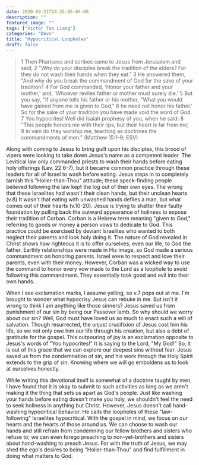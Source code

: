 ```yaml
---
date: 2020-09-21T14:25:05-04:00
description: ""
featured_image: ""
tags: ["Victor Tao Liang"]
categories: "Devo"
title: "Hypocritical Loopholes"
draft: false
---
```

>1 Then Pharisees and scribes came to Jesus from Jerusalem and said, 2 "Why do your disciples break the tradition of the elders? For they do not wash their hands when they eat." 3 He answered them, "And why do you break the commandment of God for the sake of your tradition? 4 For God commanded, 'Honor your father and your mother,' and, 'Whoever reviles father or mother must surely die.' 5 But you say, "If anyone tells his father or his mother, "What you would have gained from me is given to God," 6 he need not honor his father.' So for the sake of your tradition you have made void the word of God. 7 You hypocrites! Well did Isaiah prophesy of you, when he said: 8 "This people honors me with their lips, but their heart is far from me; 9 in vain do they worship me, teaching as doctrines the commandments of men." (Matthew 15:1-9; ESV)

Along with coming to Jesus to bring guilt upon his disciples, this brood of vipers were looking to take down Jesus's name as a competent leader. The Levitical law only commanded priests to wash their hands before eating holy offerings (Lev. 22:6-7), but it became common practice through these leaders for all of Israel to wash before eating. Jesus steps in to completely tarnish this "Holier-than-Thou" attitude; these speck-finding people believed following the law kept the log out of their own eyes. The wrong that these Israelites had wasn't their clean hands, but their unclean hearts (v.8) It wasn't that eating with unwashed hands defiles a man, but what comes out of their hearts (v.10-20). Jesus is trying to shatter their faulty foundation by pulling back the outward appearance of holiness to expose their tradition of Corban. Corban is a Hebrew term meaning "given to God," referring to goods or money a person vows to dedicate to God. This practice could be exercised by deviant Israelites who wanted to both neglect their parents and look holy doing it. The nature of God revealed in Christ shows how righteous it is to offer ourselves, even our life, to God the father. Earthly relationships were made in His image, so God made a serious commandment on honoring parents. Israel were to respect and love their parents, even with their money. However, Corban was a wicked way to use the command to honor every vow made to the Lord as a loophole to avoid following this commandment. They essentially took good and evil into their own hands.

When I see exclamation marks, I assume yelling, so v.7 pops out at me. I'm brought to wonder what hypocrisy Jesus can rebuke in me. But isn't it wrong to think I am anything like those sinners? Jesus saved us from punishment of our sin by being our Passover lamb. So why should we worry about our sin? Well, God must have loved us so much to enact such a will of salvation. Though resurrected, the unjust crucifixion of Jesus cost him his life, so we not only owe him our life through his creation, but also a debt of gratitude for the gospel. This outpouring of joy is an exclamation opposite to Jesus's words of "You hypocrites!" It is saying to the Lord, "My God!" So, it is out of this grace that we can explore our deepest sins without fear. Jesus saved us from the condemnation of sin, and his work through the Holy Spirit extends to the grip of sin. Knowing where we will go emboldens us to look at ourselves honestly.

While writing this devotional itself is somewhat of a doctrine taught by men, I have found that it is okay to submit to such activities as long as we aren't making it the thing that sets us apart as God's people. Just like washing your hands before eating doesn't make you holy, we shouldn't feel the need to seek holiness in anything but Christ. However, Jesus doesn't call hand-washing hypocritical behavior. He calls the loopholes of these "law-following" Israelites hypocritical. With the gospel in mind, we focus on our hearts and the hearts of those around us. We can choose to wash our hands and still refrain from condemning our fellow brothers and sisters who refuse to; we can even forego preaching to non-yet-brothers and sisters about hand-washing to preach Jesus. For with the truth of Jesus, we may shed the ego's desires to being "Holier-than-Thou" and find fulfillment in doing what matters to God.